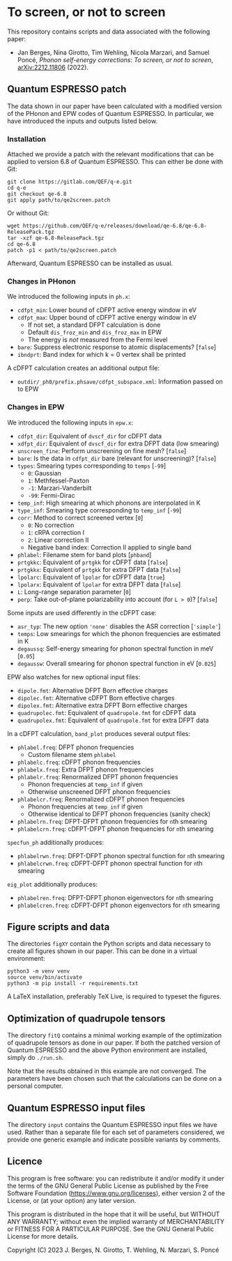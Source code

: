 # To screen, or not to screen

This repository contains scripts and data associated with the following paper:

- Jan Berges, Nina Girotto, Tim Wehling, Nicola Marzari, and Samuel Poncé,
  *Phonon self-energy corrections: To screen, or not to screen*,
  [arXiv:2212.11806](https://arxiv.org/abs/2212.11806) (2022).

## Quantum ESPRESSO patch

The data shown in our paper have been calculated with a modified version of the
PHonon and EPW codes of Quantum ESPRESSO. In particular, we have introduced the
inputs and outputs listed below.

### Installation

Attached we provide a patch with the relevant modifications that can be applied
to version 6.8 of Quantum ESPRESSO. This can either be done with Git:

    git clone https://gitlab.com/QEF/q-e.git
    cd q-e
    git checkout qe-6.8
    git apply path/to/qe2screen.patch

Or without Git:

    wget https://github.com/QEF/q-e/releases/download/qe-6.8/qe-6.8-ReleasePack.tgz
    tar -xzf qe-6.8-ReleasePack.tgz
    cd qe-6.8
    patch -p1 < path/to/qe2screen.patch

Afterward, Quantum ESPRESSO can be installed as usual.

### Changes in PHonon

We introduced the following inputs in `ph.x`:

- `cdfpt_min`: Lower bound of cDFPT active energy window in eV
- `cdfpt_max`: Upper bound of cDFPT active energy window in eV
    - If not set, a standard DFPT calculation is done
    - Default `dis_froz_min` and `dis_froz_max` in EPW
    - The energy is *not* measured from the Fermi level
- `bare`: Suppress electronic response to atomic displacements? [`false`]
- `ibndprt`: Band index for which k = 0 vertex shall be printed

A cDFPT calculation creates an additional output file:

- `outdir/_ph0/prefix.phsave/cdfpt_subspace.xml`: Information passed on to EPW

### Changes in EPW

We introduced the following inputs in `epw.x`:

- `cdfpt_dir`: Equivalent of `dvscf_dir` for cDFPT data
- `xdfpt_dir`: Equivalent of `dvscf_dir` for extra DFPT data (low smearing)
- `unscreen_fine`: Perform unscreening on fine mesh? [`false`]
- `bare`: Is the data in `cdfpt_dir` bare (relevant for unscreening)? [`false`]
- `types`: Smearing types corresponding to `temps` [`-99`]
    - `0`: Gaussian
    - `1`: Methfessel-Paxton
    - `-1`: Marzari-Vanderbilt
    - `-99`: Fermi-Dirac
- `temp_inf`: High smearing at which phonons are interpolated in K
- `type_inf`: Smearing type corresponding to `temp_inf` [`-99`]
- `corr`: Method to correct screened vertex [`0`]
    - `0`: No correction
    - `1`: cRPA correction I
    - `2`: Linear correction II
    - Negative band index: Correction II applied to single band
- `phlabel`: Filename stem for band plots [`phband`]
- `prtgkkc`: Equivalent of `prtgkk` for cDFPT data [`false`]
- `prtgkkx`: Equivalent of `prtgkk` for extra DFPT data [`false`]
- `lpolarc`: Equivalent of `lpolar` for cDFPT data [`true`]
- `lpolarx`: Equivalent of `lpolar` for extra DFPT data [`false`]
- `L`: Long-range separation parameter [`0`]
- `perp`: Take out-of-plane polarizability into account (for `L > 0`)? [`false`]

Some inputs are used differently in the cDFPT case:

- `asr_typ`: The new option `'none'` disables the ASR correction [`'simple'`]
- `temps`: Low smearings for which the phonon frequencies are estimated in K
- `degaussq`: Self-energy smearing for phonon spectral function in meV [`0.05`]
- `degaussw`: Overall smearing for phonon spectral function in eV [`0.025`]

EPW also watches for new optional input files:

- `dipole.fmt`: Alternative DFPT Born effective charges
- `dipolec.fmt`: Alternative cDFPT Born effective charges
- `dipolex.fmt`: Alternative extra DFPT Born effective charges
- `quadrupolec.fmt`: Equivalent of `quadrupole.fmt` for cDFPT data
- `quadrupolex.fmt`: Equivalent of `quadrupole.fmt` for extra DFPT data

In a cDFPT calculation, `band_plot` produces several output files:

- `phlabel.freq`: DFPT phonon frequencies
    - Custom filename stem `phlabel`
- `phlabelc.freq`: cDFPT phonon frequencies
- `phlabelx.freq`: Extra DFPT phonon frequencies
- `phlabelr.freq`: Renormalized DFPT phonon frequencies
    - Phonon frequencies at `temp_inf` if given
    - Otherwise unscreened DFPT phonon frequencies
- `phlabelcr.freq`: Renormalized cDFPT phonon frequencies
    - Phonon frequencies at `temp_inf` if given
    - Otherwise identical to DFPT phonon frequencies (sanity check)
- `phlabelrn.freq`: DFPT-DFPT phonon frequencies for `n`th smearing
- `phlabelcrn.freq`: cDFPT-DFPT phonon frequencies for `n`th smearing

`specfun_ph` additionally produces:

- `phlabelrwn.freq`: DFPT-DFPT phonon spectral function for `n`th smearing
- `phlabelcrwn.freq`: cDFPT-DFPT phonon spectral function for `n`th smearing

`eig_plot` additionally produces:

- `phlabelren.freq`: DFPT-DFPT phonon eigenvectors for `n`th smearing
- `phlabelcren.freq`: cDFPT-DFPT phonon eigenvectors for `n`th smearing

## Figure scripts and data

The directories `figXY` contain the Python scripts and data necessary to create
all figures shown in our paper. This can be done in a virtual environment:

    python3 -m venv venv
    source venv/bin/activate
    python3 -m pip install -r requirements.txt

A LaTeX installation, preferably TeX Live, is required to typeset the figures.

## Optimization of quadrupole tensors

The directory `fitQ` contains a minimal working example of the optimization of
quadrupole tensors as done in our paper. If both the patched version of Quantum
ESPRESSO and the above Python environment are installed, simply do `./run.sh`.

Note that the results obtained in this example are not converged. The parameters
have been chosen such that the calculations can be done on a personal computer.

## Quantum ESPRESSO input files

The directory `input` contains the Quantum ESPRESSO input files we have used.
Rather than a separate file for each set of parameters considered, we provide
one generic example and indicate possible variants by comments.

## Licence

This program is free software: you can redistribute it and/or modify it under
the terms of the GNU General Public License as published by the Free Software
Foundation (<https://www.gnu.org/licenses>), either version 2 of the License,
or (at your option) any later version.

This program is distributed in the hope that it will be useful, but WITHOUT ANY
WARRANTY; without even the implied warranty of MERCHANTABILITY or FITNESS FOR A
PARTICULAR PURPOSE. See the GNU General Public License for more details.

Copyright (C) 2023 J. Berges, N. Girotto, T. Wehling, N. Marzari, S. Poncé
